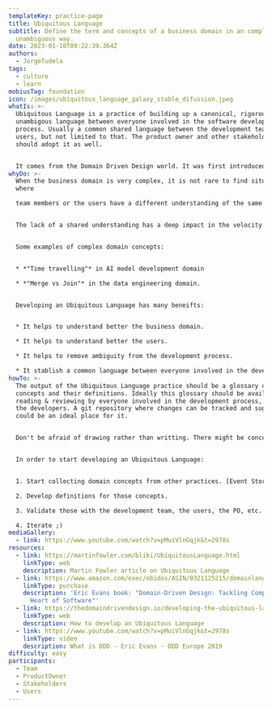 ```yaml
---
templateKey: practice-page
title: Ubiquitous Language
subtitle: Define the term and concepts of a business domain in an complete
  unambiguous way.
date: 2023-01-10T09:22:39.364Z
authors:
  - JorgeTudela
tags:
  - culture
  - learn
mobiusTag: foundation
icon: /images/ubiquitous_language_galaxy_stable_difussion.jpeg
whatIs: >-
  U﻿biquitous Language is a practice of building up a canonical, rigorous and
  unambigous language between everyone involved in the software development
  process. Usually a common shared language between the development team and the
  users, but not limited to that. The product owner and other stakeholders
  should adopt it as well.


  I﻿t comes from the Domain Driven Design world. I﻿t was first introduced by Eric Evans in his own book ["Domain-Driven Design: Tackling Complexity in the Heart of Software"](https://www.amazon.com/exec/obidos/ASIN/0321125215/domainlanguag-20) in 2003.
whyDo: >-
  W﻿hen the business domain is very complex, it is not rare to find situations
  where

  t﻿eam members or the users have a different understanding of the same concept. 


  The lack of a shared understanding has a deep impact in the velocity and quality of what the development team delivers and can also lead to frustation in the users because what they have in mind is not what is finally implemented.


  S﻿ome examples of complex domain concepts:


  * ﻿*"Time travelling"* in AI model development domain

  * *"M﻿erge vs Join"* in the data engineering domain.


  D﻿eveloping an Ubiquitous Language has many beneifts:


  * I﻿t helps to understand better the business domain.

  * It helps to understand better the users.

  * It helps to remove ambiguity from the development process.

  * I﻿t stablish a common language between everyone involved in the development process. Specially between developers and users.
howTo: >-
  The output of the Ubiquitous Language practice should be a glossary of terms &
  concepts and their definitions. Ideally this glossary should be available for
  reading & reviewing by everyone involved in the development process, not only
  the developers. A git repository where changes can be tracked and suggested
  could be an ideal place for it.


  D﻿on't be afraid of drawing rather than writting. There might be concepts that are better explained in a diagram than in plain words.


  I﻿n order to start developing an Ubiquitous Language:


  1. S﻿tart collecting domain concepts from other practices. [Event Storming](https://openpracticelibrary.com/practice/event-storming/) is the perfect candidate practice to start capturing concepts that are relevant for the business domain but n﻿ot equally understood by all the participants of the Event Storming. D﻿on't limit yourself to the Event Storming, other discovery practices like [Impact Mapping](https://openpracticelibrary.com/practice/impact-mapping/) or [Empathy Mapping](https://openpracticelibrary.com/practice/empathy-mapping/) are good candidates as well.

  2. D﻿evelop definitions for those concepts. 

  3. Validate those with the development team, the users, the PO, etc. Ask for feedback.

  4. I﻿terate ;)
mediaGallery:
  - link: https://www.youtube.com/watch?v=pMuiVlnGqjk&t=2978s
resources:
  - link: https://martinfowler.com/bliki/UbiquitousLanguage.html
    linkType: web
    description: Martin Fowler article on Ubiquitous Language
  - link: https://www.amazon.com/exec/obidos/ASIN/0321125215/domainlanguag-20
    linkType: purchase
    description: 'Eric Evans book: "Domain-Driven Design: Tackling Complexity in the
      Heart of Software"'
  - link: https://thedomaindrivendesign.io/developing-the-ubiquitous-language/
    linkType: web
    description: How to develop an Ubiquitous Language
  - link: https://www.youtube.com/watch?v=pMuiVlnGqjk&t=2978s
    linkType: video
    description: What is DDD - Eric Evans - DDD Europe 2019
difficulty: easy
participants:
  - Team
  - ProductOwner
  - Stakeholders
  - Users
---
```

